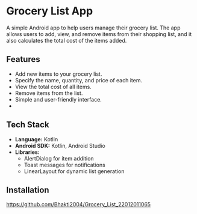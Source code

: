 # Grocery List App

A simple Android app to help users manage their grocery list. The app allows users to add, view, and remove items from their shopping list, and it also calculates the total cost of the items added.

## Features

- Add new items to your grocery list.
- Specify the name, quantity, and price of each item.
- View the total cost of all items.
- Remove items from the list.
- Simple and user-friendly interface.
- 
## Tech Stack

- **Language:** Kotlin
- **Android SDK:** Kotlin, Android Studio
- **Libraries:** 
  - AlertDialog for item addition
  - Toast messages for notifications
  - LinearLayout for dynamic list generation
 
## Installation
https://github.com/Bhakti2004/Grocery_List_22012011065
